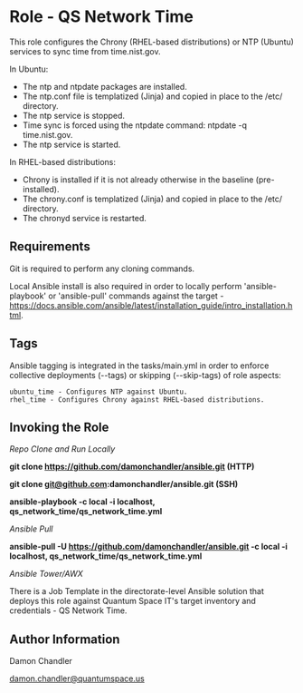 Role - QS Network Time
=========

This role configures the Chrony (RHEL-based distributions) or NTP (Ubuntu) services to sync time from time.nist.gov.

In Ubuntu:

* The ntp and ntpdate packages are installed.
* The ntp.conf file is templatized (Jinja) and copied in place to the /etc/ directory.
* The ntp service is stopped.
* Time sync is forced using the ntpdate command: ntpdate -q time.nist.gov.
* The ntp service is started.

In RHEL-based distributions:

* Chrony is installed if it is not already otherwise in the baseline (pre-installed).
* The chrony.conf is templatized (Jinja) and copied in place to the /etc/ directory.
* The chronyd service is restarted.

Requirements
------------
Git is required to perform any cloning commands.

Local Ansible install is also required in order to locally perform 'ansible-playbook' or 'ansible-pull' commands against the target - https://docs.ansible.com/ansible/latest/installation_guide/intro_installation.html.

Tags
----------------

Ansible tagging is integrated in the tasks/main.yml in order to enforce collective deployments (--tags) or skipping (--skip-tags) of role aspects:

    ubuntu_time - Configures NTP against Ubuntu.
    rhel_time - Configures Chrony against RHEL-based distributions.

Invoking the Role
----------------
 *Repo Clone and Run Locally*

**git clone https://github.com/damonchandler/ansible.git (HTTP)**

**git clone git@github.com:damonchandler/ansible.git (SSH)**

**ansible-playbook -c local -i localhost, qs_network_time/qs_network_time.yml**

*Ansible Pull*

**ansible-pull -U https://github.com/damonchandler/ansible.git -c local -i localhost, qs_network_time/qs_network_time.yml**

*Ansible Tower/AWX*

There is a Job Template in the directorate-level Ansible solution that deploys this role against Quantum Space IT's target inventory and credentials - QS Network Time.

Author Information
------------------

Damon Chandler
    
damon.chandler@quantumspace.us